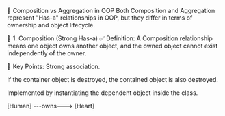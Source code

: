 📘 Composition vs Aggregation in OOP
Both Composition and Aggregation represent "Has-a" relationships in OOP, but they differ in terms of ownership and object lifecycle.

🧱 1. Composition (Strong Has-a)
✅ Definition:
A Composition relationship means one object owns another object, and the owned object cannot exist independently of the owner.

🧠 Key Points:
Strong association.

If the container object is destroyed, the contained object is also destroyed.

Implemented by instantiating the dependent object inside the class.

[Human] ---owns---> [Heart]
